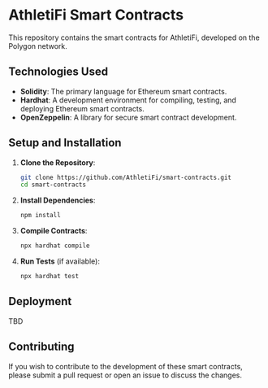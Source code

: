 # AthletiFi Smart Contracts

This repository contains the smart contracts for AthletiFi, developed on the Polygon network.

## Technologies Used

- **Solidity**: The primary language for Ethereum smart contracts.
- **Hardhat**: A development environment for compiling, testing, and deploying Ethereum smart contracts.
- **OpenZeppelin**: A library for secure smart contract development.

## Setup and Installation

1. **Clone the Repository**:
   ```bash
   git clone https://github.com/AthletiFi/smart-contracts.git
   cd smart-contracts
   ```

2. **Install Dependencies**:
   ```bash
   npm install
   ```

3. **Compile Contracts**:
   ```bash
   npx hardhat compile
   ```

4. **Run Tests** (if available):
   ```bash
   npx hardhat test
   ```
## Deployment
TBD

## Contributing

If you wish to contribute to the development of these smart contracts, please submit a pull request or open an issue to 
discuss the changes.


